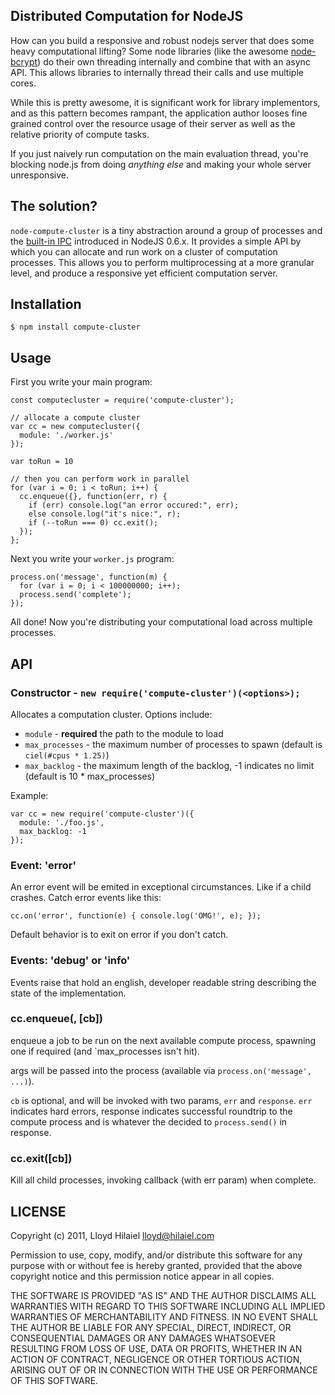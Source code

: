 ## Distributed Computation for NodeJS

How can you build a responsive and robust nodejs server that does some heavy
computational lifting?  Some node libraries (like the awesome [node-bcrypt][])
do their own threading internally and combine that with an async API.  This
allows libraries to internally thread their calls and use multiple cores.

  [node-bcrypt]: https://github.com/ncb000gt/node.bcrypt.js

While this is pretty awesome, it is significant work for library implementors,
and as this pattern becomes rampant, the application author looses fine grained
control over the resource usage of their server as well as the relative priority
of compute tasks.

If you just naively run computation on the main evaluation thread, you're blocking
node.js from doing *anything else* and making your whole server unresponsive.

## The solution?

`node-compute-cluster` is a tiny abstraction around a group of
processes and the [built-in IPC][] introduced in NodeJS 0.6.x.  It provides a simple
API by which you can allocate and run work on a cluster of computation processes.
This allows you to perform multiprocessing at a more granular level, and produce
a responsive yet efficient computation server.

 [built-in IPC]: http://nodejs.org/docs/v0.6.3/api/all.html#child_process.fork

## Installation

    $ npm install compute-cluster

## Usage

First you write your main program:

    const computecluster = require('compute-cluster');
    
    // allocate a compute cluster
    var cc = new computecluster({
      module: './worker.js'
    });
    
    var toRun = 10
    
    // then you can perform work in parallel
    for (var i = 0; i < toRun; i++) {
      cc.enqueue({}, function(err, r) {
        if (err) console.log("an error occured:", err);
        else console.log("it's nice:", r);
        if (--toRun === 0) cc.exit();
      });
    };

Next you write your `worker.js` program:

    process.on('message', function(m) {
      for (var i = 0; i < 100000000; i++);
      process.send('complete');
    });

All done!  Now you're distributing your computational load across multiple processes.

## API

### Constructor - `new require('compute-cluster')(<options>);`

Allocates a computation cluster.  Options include:

  * `module` - **required** the path to the module to load
  * `max_processes` - the maximum number of processes to spawn (default is `ciel(#cpus * 1.25)`)
  * `max_backlog` - the maximum length of the backlog, -1 indicates no limit (default is 10 * max_processes)

Example:

    var cc = new require('compute-cluster')({
      module: './foo.js',
      max_backlog: -1
    });

### Event: 'error'

An error event will be emited in exceptional circumstances.  Like if a child crashes.
Catch error events like this:

    cc.on('error', function(e) { console.log('OMG!', e); });

Default behavior is to exit on error if you don't catch.

### Events: 'debug' or 'info'

Events raise that hold an english, developer readable string describing
the state of the implementation.

### cc.enqueue(<args>, [cb])

enqueue a job to be run on the next available compute process, spawning one
if required (and `max_processes isn't hit).

args will be passed into the process (available via `process.on('message', ...)`).

`cb` is optional, and will be invoked with two params, `err` and `response`.
`err` indicates hard errors, response indicates successful roundtrip to the
compute process and is whatever the decided to `process.send()` in response. 

### cc.exit([cb])

Kill all child processes, invoking callback (with err param) when complete.

## LICENSE

Copyright (c) 2011, Lloyd Hilaiel <lloyd@hilaiel.com>

Permission to use, copy, modify, and/or distribute this software for any
purpose with or without fee is hereby granted, provided that the above
copyright notice and this permission notice appear in all copies.

THE SOFTWARE IS PROVIDED "AS IS" AND THE AUTHOR DISCLAIMS ALL WARRANTIES
WITH REGARD TO THIS SOFTWARE INCLUDING ALL IMPLIED WARRANTIES OF
MERCHANTABILITY AND FITNESS. IN NO EVENT SHALL THE AUTHOR BE LIABLE FOR
ANY SPECIAL, DIRECT, INDIRECT, OR CONSEQUENTIAL DAMAGES OR ANY DAMAGES
WHATSOEVER RESULTING FROM LOSS OF USE, DATA OR PROFITS, WHETHER IN AN
ACTION OF CONTRACT, NEGLIGENCE OR OTHER TORTIOUS ACTION, ARISING OUT OF
OR IN CONNECTION WITH THE USE OR PERFORMANCE OF THIS SOFTWARE.
